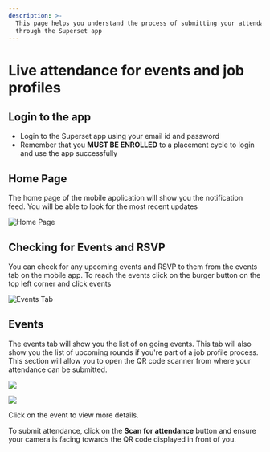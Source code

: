 ```yaml
---
description: >-
  This page helps you understand the process of submitting your attendance
  through the Superset app
---
```


# Live attendance for events and job profiles

## Login to the app

* Login to the Superset app using your email id and password
* Remember that you **MUST BE ENROLLED** to a placement cycle to login and use the app successfully

## Home Page 

The home page of the mobile application will show you the notification feed. You will be able to look for the most recent updates 

![Home Page](../.gitbook/assets/events-landing.jpg)

## Checking for Events and RSVP 

You can check for any upcoming events and RSVP to them from the events tab on the mobile app. To reach the events click on the burger button on the top left corner and click events

![Events Tab](../.gitbook/assets/events-tab.jpg)

## Events 

The events tab will show you the list of on going events. This tab will also show you the list of upcoming rounds if you're part of a job profile process. This section will allow you to open the QR code scanner from where your attendance can be submitted. 

![](../.gitbook/assets/events-list.jpg)

![](../.gitbook/assets/record-attendance.jpg)

Click on the event to view more details. 

To submit attendance, click on the **Scan for attendance** button and ensure your camera is facing towards the QR code displayed in front of you. 




